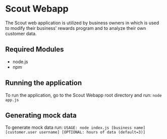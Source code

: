 Scout Webapp
===============
The Scout web application is utilized by business owners in which is used to modify their business' rewards program and to analyze their own customer data.

Required Modules
-----------------------
* node.js
* npm

Running the application
-----------------------
To run the application, go to the Scout Webapp root directory and run: `node app.js`

Generating mock data
-----------------------
To generate mock data run: `USAGE: node index.js [business name] [customer.user username] [OPTIONAL: hours of data (default=3)]`

